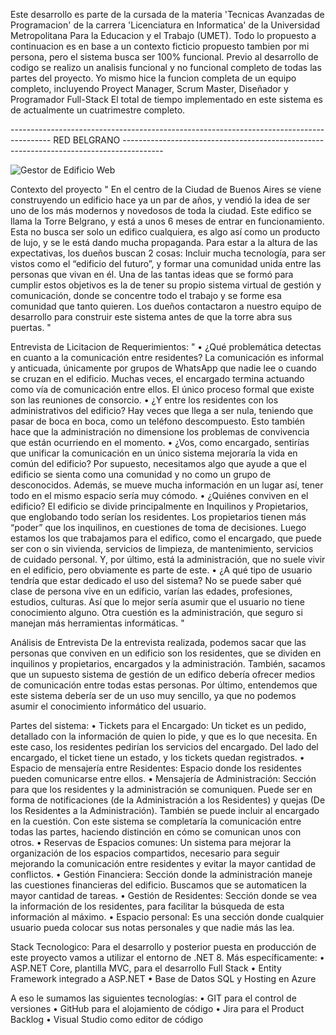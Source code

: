 Este desarrollo es parte de la cursada de la materia 'Tecnicas Avanzadas de Programacion' de la carrera 'Licenciatura en Informatica' de la Universidad Metropolitana Para la Educacion y el Trabajo (UMET).
Todo lo propuesto a continuacion es en base a un contexto ficticio propuesto tambien por mi persona, pero el sistema busca ser 100% funcional.
Previo al desarrollo de codigo se realizo un analisis funcional y no funcional completo de todas las partes del proyecto. Yo mismo hice la funcion completa de un equipo completo, incluyendo Proyect Manager, Scrum Master, Diseñador y Programador Full-Stack
El total de tiempo implementado en este sistema es de actualmente un cuatrimestre completo.

---------------------------------------------------------------------------------------- RED BELGRANO ----------------------------------------------------------------------------------------

![Gestor de Edificio Web](https://github.com/user-attachments/assets/a77150df-8d62-4327-a432-08004a367689)

Contexto del proyecto
" En el centro de la Ciudad de Buenos Aires se viene construyendo un edificio hace ya un par de años, y vendió la idea de ser uno de los más modernos y novedosos de toda la ciudad. Este edifico se llama la Torre Belgrano, y está a unos 6 meses de entrar en funcionamiento.
Esta no busca ser solo un edifico cualquiera, es algo así como un producto de lujo, y se le está dando mucha propaganda. Para estar a la altura de las expectativas, los dueños buscan 2 cosas: Incluir mucha tecnología, para ser vistos como el “edificio del futuro”, y formar una comunidad unida entre las personas que vivan en él. 
Una de las tantas ideas que se formó para cumplir estos objetivos es la de tener su propio sistema virtual de gestión y comunicación, donde se concentre todo el trabajo y se forme esa comunidad que tanto quieren.
Los dueños contactaron a nuestro equipo de desarrollo para construir este sistema antes de que la torre abra sus puertas. "

Entrevista de Licitacion de Requerimientos:
"
•	¿Qué problemática detectas en cuanto a la comunicación entre residentes?
La comunicación es informal y anticuada, únicamente por grupos de WhatsApp que nadie lee o cuando se cruzan en el edificio. Muchas veces, el encargado termina actuando como vía de comunicación entre ellos. El único proceso formal que existe son las reuniones de consorcio.
•	¿Y entre los residentes con los administrativos del edificio?
Hay veces que llega a ser nula, teniendo que pasar de boca en boca, como un teléfono descompuesto. Esto también hace que la administración no dimensione los problemas de convivencia que están ocurriendo en el momento.
•	¿Vos, como encargado, sentirías que unificar la comunicación en un único sistema mejoraría la vida en común del edificio?
Por supuesto, necesitamos algo que ayude a que el edificio se sienta como una comunidad y no como un grupo de desconocidos. Además, se mueve mucha información en un lugar así, tener todo en el mismo espacio sería muy cómodo.
•	¿Quiénes conviven en el edificio?
El edificio se divide principalmente en Inquilinos y Propietarios, que englobando todo serían los residentes. Los propietarios tienen más “poder” que los inquilinos, en cuestiones de toma de decisiones. Luego estamos los que trabajamos para el edifico, como el encargado, que puede ser con o sin vivienda, servicios de limpieza, de mantenimiento, servicios de cuidado personal. Y, por último, está la administración, que no suele vivir en el edificio, pero obviamente es parte de este.
•	¿A qué tipo de usuario tendría que estar dedicado el uso del sistema?
No se puede saber qué clase de persona vive en un edificio, varían las edades, profesiones, estudios, culturas. Así que lo mejor sería asumir que el usuario no tiene conocimiento alguno. Otra cuestión es la administración, que seguro si manejan más herramientas informáticas.
"

Análisis de Entrevista
De la entrevista realizada, podemos sacar que las personas que conviven en un edificio son los residentes, que se dividen en inquilinos y propietarios, encargados y la administración. 
También, sacamos que un supuesto sistema de gestión de un edifico debería ofrecer medios de comunicación entre todas estas personas. 
Por último, entendemos que este sistema debería ser de un uso muy sencillo, ya que no podemos asumir el conocimiento informático del usuario.

Partes del sistema:
•	Tickets para el Encargado: Un ticket es un pedido, detallado con la información de quien lo pide, y que es lo que necesita. En este caso, los residentes pedirían los servicios del encargado. Del lado del encargado, el ticket tiene un estado, y los tickets quedan registrados.
•	Espacio de mensajería entre Residentes: Espacio donde los residentes pueden comunicarse entre ellos.
•	Mensajería de Administración: Sección para que los residentes y la administración se comuniquen. Puede ser en forma de notificaciones (de la Administración a los Residentes) y quejas (De los Residentes a la Administración). También se puede incluir al encargado en la cuestión. Con este sistema se completaría la comunicación entre todas las partes, haciendo distinción en cómo se comunican unos con otros.
•	Reservas de Espacios comunes: Un sistema para mejorar la organización de los espacios compartidos, necesario para seguir mejorando la comunicación entre residentes y evitar la mayor cantidad de conflictos.
•	Gestión Financiera: Sección donde la administración maneje las cuestiones financieras del edificio. Buscamos que se automaticen la mayor cantidad de tareas.
•	Gestión de Residentes: Sección donde se vea la información de los residentes, para facilitar la búsqueda de esta información al máximo.
•	Espacio personal: Es una sección donde cualquier usuario pueda colocar sus notas personales y que nadie más las lea.

Stack Tecnologico:
Para el desarrollo y posterior puesta en producción de este proyecto vamos a utilizar el entorno de .NET 8. Más específicamente:
•	ASP.NET Core, plantilla MVC, para el desarrollo Full Stack
•	Entity Framework integrado a ASP.NET
•	Base de Datos SQL y Hosting en Azure

A eso le sumamos las siguientes tecnologías:
•	GIT para el control de versiones
•	GitHub para el alojamiento de código
•	Jira para el Product Backlog
•	Visual Studio como editor de código

